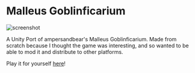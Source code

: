 # Malleus Goblinficarium

![screenshot](https://user-images.githubusercontent.com/46868596/202648000-682ac0d9-26fe-4437-8034-ed92565af95e.png)

A Unity Port of ampersandbear's Malleus Goblinficarium.
Made from scratch because I thought the game was interesting, and so wanted to be able to mod it and distribute to other platforms.

Play it for yourself [here](https://malleus.4a454646.repl.co/)!
